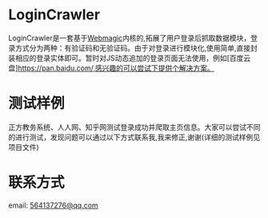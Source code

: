 # LoginCrawler
LoginCrawler是一套基于[Webmagic](https://github.com/code4craft/webmagic)内核的,拓展了用户登录后抓取数据模块，登录方式分为两种：有验证码和无验证码。由于对登录进行模块化,使用简单,直接封装相应的登录实体即可。暂时对JS动态追加的登录页面无法使用，例如[百度云盘]https://pan.baidu.com/,感兴趣的可以尝试下提供个解决方案。

# 测试样例
正方教务系统、人人网、知乎网测试登录成功并爬取主页信息。大家可以尝试不同的进行测试，发现问题可以通过以下方式联系我,我来修正,谢谢(详细的测试样例见项目文件)

# 联系方式
email: 564137276@qq.com
